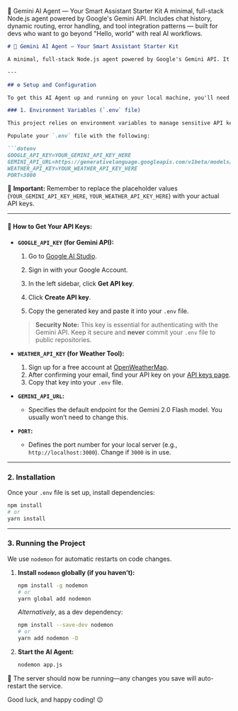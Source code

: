 🤖 Gemini AI Agent — Your Smart Assistant Starter Kit
A minimal, full-stack Node.js agent powered by Google's Gemini API. Includes chat history, dynamic routing, error handling, and tool integration patterns — built for devs who want to go beyond "Hello, world" with real AI workflows.


````markdown
# 🤖 Gemini AI Agent — Your Smart Assistant Starter Kit

A minimal, full-stack Node.js agent powered by Google's Gemini API. It includes chat history, dynamic routing, robust error handling, and practical tool integration patterns. This project is built for developers who want to go beyond "Hello, world" and dive into real AI workflows.

---

## ⚙️ Setup and Configuration

To get this AI Agent up and running on your local machine, you'll need to set up a few environment variables for API keys and configuration.

### 1. Environment Variables (`.env` file)

This project relies on environment variables to manage sensitive API keys and other settings. You'll need to create a new file named `.env` in the **root** of your project (the same directory where `package.json` and `app.js` are located).

Populate your `.env` file with the following:

```dotenv
GOOGLE_API_KEY=YOUR_GEMINI_API_KEY_HERE
GEMINI_API_URL=https://generativelanguage.googleapis.com/v1beta/models/gemini-2.0-flash:generateContent
WEATHER_API_KEY=YOUR_WEATHER_API_KEY_HERE
PORT=3000
````

🚨 **Important:** Remember to replace the placeholder values (`YOUR_GEMINI_API_KEY_HERE`, `YOUR_WEATHER_API_KEY_HERE`) with your actual API keys.

---

#### 🔑 How to Get Your API Keys:

* **`GOOGLE_API_KEY` (for Gemini API):**

  1. Go to [Google AI Studio](https://ai.google.dev/studio).

  2. Sign in with your Google Account.

  3. In the left sidebar, click **Get API key**.

  4. Click **Create API key**.

  5. Copy the generated key and paste it into your `.env` file.

  > **Security Note:** This key is essential for authenticating with the Gemini API. Keep it secure and **never** commit your `.env` file to public repositories.

* **`WEATHER_API_KEY` (for Weather Tool):**

  1. Sign up for a free account at [OpenWeatherMap](https://openweathermap.org/).
  2. After confirming your email, find your API key on your [API keys page](https://home.openweathermap.org/api_keys).
  3. Copy that key into your `.env` file.

* **`GEMINI_API_URL`:**

  * Specifies the default endpoint for the Gemini 2.0 Flash model. You usually won’t need to change this.

* **`PORT`:**

  * Defines the port number for your local server (e.g., `http://localhost:3000`). Change if `3000` is in use.

---

### 2. Installation

Once your `.env` file is set up, install dependencies:

```bash
npm install
# or
yarn install
```

---

### 3. Running the Project

We use `nodemon` for automatic restarts on code changes.

1. **Install `nodemon` globally (if you haven’t):**

   ```bash
   npm install -g nodemon
   # or
   yarn global add nodemon
   ```

   *Alternatively*, as a dev dependency:

   ```bash
   npm install --save-dev nodemon
   # or
   yarn add nodemon -D
   ```

2. **Start the AI Agent:**

   ```bash
   nodemon app.js
   ```

🚀 The server should now be running—any changes you save will auto-restart the service.

Good luck, and happy coding! 😉

